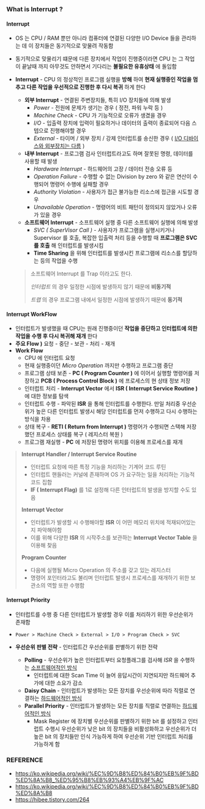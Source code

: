 ### What is Interrupt ?



#### Interrupt

- OS 는 CPU / RAM 뿐만 아니라 컴퓨터에 연결된 다양한 I/O Device 들을 관리하는 데 이 장치들은 동기적으로 맞물려 작동함

- 동기적으로 맞물리기 떄문에 다른 장치에서 작업이 진행중이라면 CPU 는 그 작업이 끝날때 까지 아무것도 안하면서 기다리는 **불필요한 유휴상태** 에 돌입함

- **Interrupt** - CPU 의 정상적인 프로그램 실행을 **방해** 하여 **현재 실행중인 작업을 멈추고 다른 작업을 우선적으로 진행한 후 다시 복귀** 하게 한다

  - **외부 Interrupt** - 연결된 주변장치들, 특히 I/O 장치들에 의해 발생
    - *Power* - 전원에 문제가 생기는 경우 ( 정전, 파워 누락 등 )
    - *Machine Check* - CPU 가 기능적으로 오류가 생겼을 경우
    - *I/O* - 입출력 장치에 입력이 필요하거나 데이터의 출력이 종료되어 다음 스텝으로 진행해야할 경우
    - *External* - 타이머 / 외부 장치 / 강제 인터럽트를 송신한 경우 ( <u>I/O 디바이스와 외부장치는 다름</u> )
  - **내부 Interrupt** - 프로그램 검사 인터럽트라고도 하며 잘못된 명령, 데이터를 사용할 때 발생
    - *Hardware Interrupt* - 하드웨어의 고장 / 데이터 전송 오류 등 
    - *Operation Failure* - 수행할 수 없는 Division by zero 와 같은 연산이 수행되어 명령어 수행에 실패할 경우
    - *Authority Violation* - 사용자가 접근 불가능한 리소스에 접근을 시도할 경우
    - *Unavailable Operation* - 명령어의 비트 패턴이 정의되지 않았거나 오류가 있을 경우
  - **소프트웨어 Interrupt** - 소프트웨어 실행 중 다른 소프트웨어 실행에 의해 발생
    - *SVC ( SuperVisor Call )* - 사용자가 프로그램을 실행시키거나 Supervisor 를 호출, 복잡한 입출력 처리 등을 수행할 때 **프로그램은 SVC 를 호출** 해 인터럽트를 발생시킴
    - **Time Sharing** 을 위해 인터럽트를 발생시킨 프로그램에 리소스를 할당하는 등의 작업을 수행

  > 소프트웨어 Interrupt 를 Trap 이라고도 한다.
  >
  > *인터럽트* 의 경우 일정한 시점에 발생하지 않기 때문에 **비동기적**
  >
  > *트랩* 의 경우 프로그램 내에서 일정한 시점에 발생하기 때문에 **동기적**



#### Interrupt WorkFlow

- 인터럽트가 발생했을 때 CPU는 원래 진행중이던 **작업을 중단하고 인터럽트에 의한 작업을 수행 후 다시 복귀해 재개** 한다
- **주요 Flow )** 요청 - 중단 - 보관 - 처리 - 재개
- **Work Flow**
  - CPU 에 인터럽트 요청
  - 현재 실행중이던 *Micro Operation* 까지만 수행하고 프로그램 중단
  - 프로그램 상태 보존 - **PC ( Program Counter )** 에 이어서 실행할 명령어를 저장하고 **PCB ( Process Control Block )** 에 프로세스의 현 상태 정보 저장
  - 인터럽트 처리 - **Interrupt Vector** 에서 **ISR ( Interrupt Service Routine )** 에 대한 정보를 탐색
  - 인터럽트 수행 - 파악된 **ISR** 을 통해 인터럽트를 수행한다. 만일 처리중 우선순위가 높은 다른 인터럽트 발생시 해당 인터럽트를 먼저 수행하고 다시 수행하는 방식을 차용
  - 상태 복구 - **RETI ( Return from Interrupt )** 명령어가 수행되면 스택해 저장했던 프로세스 상태를 복구 ( 레지스터 복원 )
  - 프로그램 재실행 - **PC** 에 저장된 명령어 위치를 이용해 프로세스를 재개

> **Interrupt Handler / Interrupt Service Routine**
>
> - 인터럽트 요청에 따른 특정 기능을 처리하는 기계어 코드 루틴
> - 인터럽트 핸들러는 커널에 존재하며 OS 가 요구하는 일을 처리하는 기능적 코드 집합
> - **IF ( Interrupt Flag)** 를 1로 설정해 다른 인터럽트의 발생을 방지할 수도 있음
>
> **Interrupt Vector**
>
> - 인터럽트가 발생할 시 수행해야할 **ISR** 이 어떤 메모리 위치에 적재되어있는지 파악해야함
> - 이를 위해 다양한 **ISR** 의 시작주소를 보관하는 **Interrupt Vector Table** 을 이용해 찾음
>
> **Program Counter**
>
> - 다음에 실행될 Micro Operation 의 주소를 갖고 있는 레지스터
> - 명령어 포인터라고도 불리며 인터럽트 발생시 프로세스를 재개하기 위한 보관소의 역할 또한 수행함



#### Interrupt Priority

- 인터럽트를 수행 중 다른 인터럽트가 발생할 경우 이를 처리하기 위한 우선순위가 존재함

- ~~~
  Power > Machine Check > External > I/O > Program Check > SVC
  ~~~

- **우선순위 판별 전략** - 인터럽트간 우선순위를 판별하기 위한 전략

  - **Polling** - 우선순위가 높은 인터럽트부터 요청플래그를 검사해 *ISR* 을 수행하는 <u>소프트웨어적인 방식</u> 
    - 인터럽트에 대한 Scan Time 이 늘어 응답시간이 지연되지만 하드웨어 추가에 대한 소요가 감소
  - **Daisy Chain** - 인터럽트가 발생하는 모든 장치를 우선순위에 따라 직렬로 연결하는 <u>하드웨어적인 방식</u>
  - **Parallel Priority** - 인터럽트가 발생하는 모든 장치를 직렬로 연결하는 <u>하드웨어적인 방식</u>
    - Mask Register 에 장치별 우선순위를 판별하기 위한 bit 를 설정하고 인터럽트 수행시 우선순위가 낮은 bit 의 장치들을 비활성화하고 우선순위가 더 높은 bit 의 장치들만 인식 가능하게 하여 우선순위 기반 인터럽트 처리를 가능하게 함





### REFERENCE

- https://ko.wikipedia.org/wiki/%EC%9D%B8%ED%84%B0%EB%9F%BD%ED%8A%B8_%ED%95%B8%EB%93%A4%EB%9F%AC
- https://ko.wikipedia.org/wiki/%EC%9D%B8%ED%84%B0%EB%9F%BD%ED%8A%B8
- https://hibee.tistory.com/264